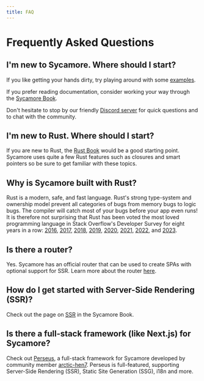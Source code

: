 ```yaml
---
title: FAQ
---
```


# Frequently Asked Questions

## I'm new to Sycamore. Where should I start?

If you like getting your hands dirty, try playing around with some
[examples](https://github.com/sycamore-rs/sycamore/tree/main/examples).

If you prefer reading documentation, consider working your way through the
[Sycamore Book](../getting_started/installation).

Don't hesitate to stop by our friendly
[Discord server](https://discord.gg/vDwFUmm6mU) for quick questions and to chat
with the community.

## I'm new to Rust. Where should I start?

If you are new to Rust, the [Rust Book](https://doc.rust-lang.org/book/) would
be a good starting point. Sycamore uses quite a few Rust features such as
closures and smart pointers so be sure to get familiar with these topics.

## Why is Sycamore built with Rust?

Rust is a modern, safe, and fast language. Rust's strong type-system and
ownership model prevent all categories of bugs from memory bugs to logic bugs.
The compiler will catch most of your bugs before your app even runs! It is
therefore not surprising that Rust has been voted the most loved programming
language in Stack Overflow's Developer Survey for eight years in a row:
[2016](https://insights.stackoverflow.com/survey/2016#technology-most-loved-dreaded-and-wanted),
[2017](https://insights.stackoverflow.com/survey/2017#most-loved-dreaded-and-wanted),
[2018](https://insights.stackoverflow.com/survey/2018#technology-_-most-loved-dreaded-and-wanted-languages),
[2019](https://insights.stackoverflow.com/survey/2019#technology-_-most-loved-dreaded-and-wanted-languages),
[2020](https://insights.stackoverflow.com/survey/2020#most-loved-dreaded-and-wanted),
[2021](https://insights.stackoverflow.com/survey/2021/#technology-most-loved-dreaded-and-wanted),
[2022](https://survey.stackoverflow.co/2022/#section-most-loved-dreaded-and-wanted-programming-scripting-and-markup-languages),
and
[2023](https://survey.stackoverflow.co/2023/#section-admired-and-desired-programming-scripting-and-markup-languages).

## Is there a router?

Yes. Sycamore has an official router that can be used to create SPAs with
optional support for SSR. Learn more about the router
[here](../advanced/routing).

## How do I get started with Server-Side Rendering (SSR)?

Check out the page on [SSR](../advanced/ssr) in the Sycamore Book.

## Is there a full-stack framework (like Next.js) for Sycamore?

Check out [Perseus](https://github.com/arctic-hen7/perseus), a full-stack
framework for Sycamore developed by community member
[arctic-hen7](https://github.com/arctic-hen7). Perseus is full-featured,
supporting Server-Side Rendering (SSR), Static Site Generation (SSG), i18n and
more.
